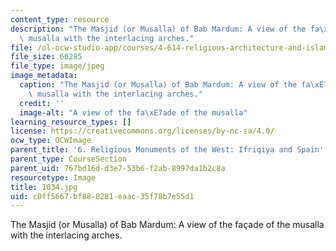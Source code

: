 ```yaml
---
content_type: resource
description: "The Masjid (or Musalla) of Bab Mardum: A view of the fa\xE7ade of the\
  \ musalla with the interlacing arches."
file: /ol-ocw-studio-app/courses/4-614-religious-architecture-and-islamic-cultures-fall-2002/c0ff5667bf888281eaac35f78b7e55d1_1034.jpg
file_size: 66285
file_type: image/jpeg
image_metadata:
  caption: "The Masjid (or Musalla) of Bab Mardum: A view of the fa\xE7ade of the\
    \ musalla with the interlacing arches."
  credit: ''
  image-alt: "A view of the fa\xE7ade of the musalla"
learning_resource_types: []
license: https://creativecommons.org/licenses/by-nc-sa/4.0/
ocw_type: OCWImage
parent_title: '6. Religious Monuments of the West: Ifriqiya and Spain'
parent_type: CourseSection
parent_uid: 767bd16d-d3e7-53b6-f2ab-8997da1b2c8a
resourcetype: Image
title: 1034.jpg
uid: c0ff5667-bf88-8281-eaac-35f78b7e55d1
---
```

The Masjid (or Musalla) of Bab Mardum: A view of the façade of the musalla with the interlacing arches.